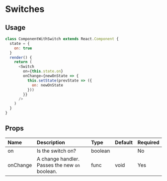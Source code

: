# Switches

## Usage

```js
class ComponentWithSwitch extends React.Component {
  state = {
    on: true
  }
  render() {
    return (
      <Switch
        on={this.state.on}
        onChange={newOnState => {
          this.setState(prevState => ({
            on: newOnState
          }))
        }}
      />
    )
  }
}
```

## Props

| Name | Description | Type | Default | Required | 
| :--- | :--- | :--- | :---| :--- |
| on | Is the switch on? | boolean |  | No |
| onChange | A change handler. Passes the new `on` boolean. | func | void | Yes |
